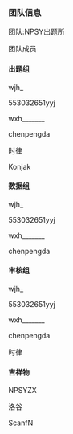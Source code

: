 <html lang="zh">
<head>       
  <title>洛谷-NPSY出题所-官方网站</title>
  <style type="text/css">
    body {background-image: url(http://img3.imgtn.bdimg.com/it/u=3572518118,600855199&fm=26&gp=0.jpg);}
    p.line {}
    p.line2 {}
    h4.line {}
    p.delete {text-decoration: line-through;}
  </style>
</head>
<body>
  <aside>
    <h3>团队信息</h3>
    <p class="line">团队:<a herf="https://www.luogu.com.cn/team/25027">NPSY出题所</a></p
    <h3>团队成员</h3>
    <h4 class="line">出题组</h4>
      <p class="line2">wjh_</p><p class="line2">553032651yyj</p><p class="line2">wxh_______</p><p class="line2">chenpengda</p><p class="line2">时律</p><p class="line2">Konjak</p>
    <h4 class="line">数据组</h4>
      <p class="line2">wjh_</p><p class="line2">553032651yyj</p><p class="line2">wxh_______</p><p class="line2">chenpengda</p>
    <h4 class="line">审核组</h4>
      <p class="line2">wjh_</p><p class="line2">553032651yyj</p><p class="line2">wxh_______</p><p class="line2">chenpengda</p><p class="line2">时律</p>
    <h4 class="line">吉祥物</h4>
      <p class="line2">NPSYZX</p>
      <p class="line2">洛谷</p>
      <p class="line2">ScanfN</p>
  </aside>
</body>
</html>
